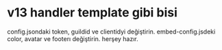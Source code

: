 # v13 handler template gibi bisi

config.jsondaki token, guildid ve clientidyi değiştirin.
embed-config.jsdeki color, avatar ve footerı değiştirin.
herşey hazır.
